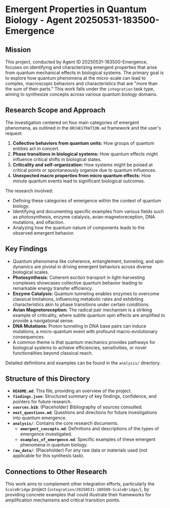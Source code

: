 # Emergent Properties in Quantum Biology - Agent 20250531-183500-Emergence

## Mission
This project, conducted by Agent ID 20250531-183500-Emergence, focuses on identifying and characterizing emergent properties that arise from quantum mechanical effects in biological systems. The primary goal is to explore how quantum phenomena at the micro-scale can lead to complex, macroscopic behaviors and characteristics that are "more than the sum of their parts." This work falls under the `integration` task type, aiming to synthesize concepts across various quantum biology domains.

## Research Scope and Approach
The investigation centered on four main categories of emergent phenomena, as outlined in the `ORCHESTRATION.md` framework and the user's request:
1.  **Collective behaviors from quantum units:** How groups of quantum entities act in concert.
2.  **Phase transitions in biological systems:** How quantum effects might influence critical shifts in biological states.
3.  **Criticality and self-organization:** How systems might be poised at critical points or spontaneously organize due to quantum influences.
4.  **Unexpected macro properties from micro quantum effects:** How minute quantum events lead to significant biological outcomes.

The research involved:
-   Defining these categories of emergence within the context of quantum biology.
-   Identifying and documenting specific examples from various fields such as photosynthesis, enzyme catalysis, avian magnetoreception, DNA mutations, and olfaction.
-   Analyzing how the quantum nature of components leads to the observed emergent behavior.

## Key Findings
-   Quantum phenomena like coherence, entanglement, tunneling, and spin dynamics are pivotal in driving emergent behaviors across diverse biological scales.
-   **Photosynthesis:** Coherent exciton transport in light-harvesting complexes showcases collective quantum behavior leading to remarkable energy transfer efficiency.
-   **Enzyme Catalysis:** Quantum tunneling enables enzymes to overcome classical limitations, influencing metabolic rates and exhibiting characteristics akin to phase transitions under certain conditions.
-   **Avian Magnetoreception:** The radical pair mechanism is a striking example of criticality, where subtle quantum spin effects are amplified to provide a navigational sense.
-   **DNA Mutations:** Proton tunneling in DNA base pairs can induce mutations, a micro-quantum event with profound macro-evolutionary consequences.
-   A common theme is that quantum mechanics provides pathways for biological systems to achieve efficiencies, sensitivities, or novel functionalities beyond classical reach.

Detailed definitions and examples can be found in the `analysis/` directory.

## Structure of this Directory
-   **`README.md`**: This file, providing an overview of the project.
-   **`findings.json`**: Structured summary of key findings, confidence, and pointers for future research.
-   **`sources.bib`**: (Placeholder) Bibliography of sources consulted.
-   **`next_questions.md`**: Questions and directions for future investigations into quantum emergence.
-   **`analysis/`**: Contains the core research documents.
    -   **`emergent_concepts.md`**: Definitions and descriptions of the types of emergence investigated.
    -   **`examples_of_emergence.md`**: Specific examples of these emergent phenomena in quantum biology.
-   **`raw_data/`**: (Placeholder) For any raw data or materials used (not applicable for this synthesis task).

## Connections to Other Research
This work aims to complement other integration efforts, particularly the `ScaleBridge` project (`integration/20250531-180500-ScaleBridge/`), by providing concrete examples that could illustrate their frameworks for amplification mechanisms and critical transition points.
